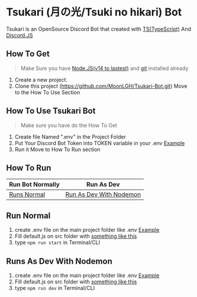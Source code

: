 # Tsukari (月の光/Tsuki no hikari) Bot
Tsukari is an OpenSource Discord Bot that created with [TS(TypeScript)](https://www.typescriptlang.org/) And [Discord.JS](https://discord.js.org/)

## How To Get
> Make Sure you have [Node.JS(v14 to lastest)](https://nodejs.dev) and [git](https://git-scm.com/) installed already
1.  Create a new project.
2.  Clone this project (https://github.com/MoonLGH/Tsukari-Bot.git)
Move to the How To Use Section

## How To Use Tsukari Bot
> Make sure you have do the How To Get
 1. Create file Named ".env" in the Project Folder
 2. Put Your Discord Bot Token into TOKEN variable in your .env [Example](https://github.com/MoonLGH/Tsukari-Bot/blob/main/examples/.env.example)
 3. Run it
Move to How To Run section

## How To Run
|Run Bot Normally|Run As Dev|
|--|--|
|[Runs Normal](https://github.com/MoonLGH/Tsukari-Bot/blob/main/README.md#run-normal)| [Run As Dev With Nodemon](https://github.com/MoonLGH/Tsukari-Bot/blob/main/README.md#runs-as-dev-with-nodemon) |

## Run Normal

 1. create .env file on the main project folder like .env [Example](https://github.com/MoonLGH/Tsukari-Bot/blob/main/examples/.env.example)
 2. Fill default.js on src folder with [something like this](https://github.com/MoonLGH/Tsukari-Bot/blob/main/examples/default.js)
 3. type `npm run start` in Terminal/CLI

## Runs As Dev With Nodemon
 1. create .env file on the main project folder like .env [Example](https://github.com/MoonLGH/Tsukari-Bot/blob/main/examples/.dev.env.example)
 2. Fill default.js on src folder with [something like this](https://github.com/MoonLGH/Tsukari-Bot/blob/main/examples/default.js)
 3. type `npm run dev` in Terminal/CLI

